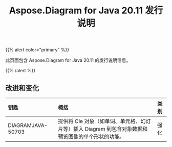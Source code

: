 ﻿---
title: Aspose.Diagram for Java 20.11 发行说明
type: docs
weight: 9
url: /zh/java/aspose-diagram-for-java-20-11-release-notes/
---
{{% alert color="primary" %}}

此页面包含 Aspose.Diagram for Java 20.11 的发行说明信息。

{{% /alert %}}
## **改进和变化**  ##

|**钥匙**|**概括**|**类别**|
|:- |:- |:- |
|DIAGRAMJAVA-50703|提供将 Ole 对象（如单词、单元格、幻灯片等）插入 Diagram 到包含对象数据和预览图像的单个形状的功能。|强化|

